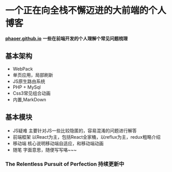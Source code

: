 # 一个正在向全栈不懈迈进的大前端的个人博客
**[phaoer.github.io](https://phaoer.github.io/)**
**一些在前端开发的个人理解个常见问题梳理**

## 基本架构

- WebPack
- 单页应用，局部刷新
- JS原生路由系统
- PHP + MySql
- Css3常见组合动画
- 内置,MarkDown

## 基本模块

- JS疑难
  主要针对JS一些比较隐匿的，容易混淆的问题进行解答
- 前端框架
  以React为主，包括React全家桶，以reflux为主，redux粗略介绍
- 移动端
  核心说明移动端自适应，和移动端动画
- 随笔
  字面意思，随便写写咯~~~

### The Relentless Pursuit of Perfection    持续更新中
